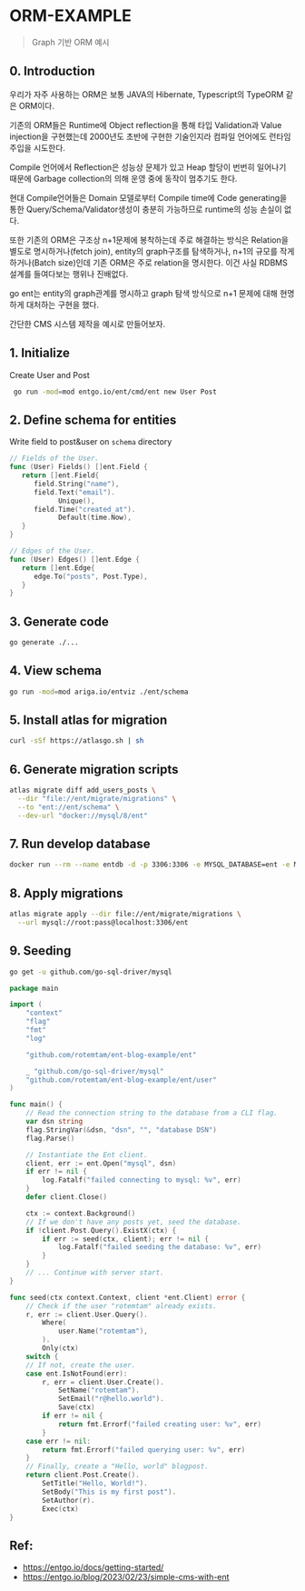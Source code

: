 # ORM-EXAMPLE

> Graph 기반 ORM 예시

## 0. Introduction

우리가 자주 사용하는 ORM은 보통 JAVA의 Hibernate, Typescript의 TypeORM 같은 ORM이다.

기존의 ORM들은 Runtime에 Object reflection을 통해 타입 Validation과 Value injection을 구현했는데 2000년도 초반에 구현한 기술인지라 컴파일 언어에도 런타임 주입을 시도한다.

Compile 언어에서 Reflection은 성능상 문제가 있고 Heap 할당이 번번히 일어나기 때문에 Garbage collection의 의해 운영 중에 동작이 멈추기도 한다.

현대 Compile언어들은 Domain 모델로부터 Compile time에 Code generating을 통한 Query/Schema/Validator생성이 충분히 가능하므로 runtime의 성능 손실이 없다.

또한 기존의 ORM은 구조상 n+1문제에 봉착하는데 주로 해결하는 방식은 Relation을 별도로 명시하거나(fetch join), entity의 graph구조를 탐색하거나, n+1의 규모를 작게하거나(Batch size)인데 기존 ORM은 주로 relation을 명시한다. 이건 사실 RDBMS 설계를 들여다보는 행위나 진배없다.

go ent는 entity의 graph관계를 명시하고 graph 탐색 방식으로 n+1 문제에 대해 현명하게 대처하는 구현을 했다.

간단한 CMS 시스템 제작을 예시로 만들어보자.

## 1. Initialize

Create User and Post

```bash
 go run -mod=mod entgo.io/ent/cmd/ent new User Post
```

## 2. Define schema for entities

Write field to post&user on `schema` directory

```go
// Fields of the User.
func (User) Fields() []ent.Field {
   return []ent.Field{
      field.String("name"),
      field.Text("email").
            Unique(),
      field.Time("created_at").
            Default(time.Now),
   }
}

// Edges of the User.
func (User) Edges() []ent.Edge {
   return []ent.Edge{
      edge.To("posts", Post.Type),
   }
}
```

## 3. Generate code

```bash
go generate ./...
```

## 4. View schema

```bash
go run -mod=mod ariga.io/entviz ./ent/schema
```

## 5. Install atlas for migration

```bash
curl -sSf https://atlasgo.sh | sh
```

## 6. Generate migration scripts

```bash
atlas migrate diff add_users_posts \
  --dir "file://ent/migrate/migrations" \
  --to "ent://ent/schema" \
  --dev-url "docker://mysql/8/ent"
```

## 7. Run develop database

```bash
docker run --rm --name entdb -d -p 3306:3306 -e MYSQL_DATABASE=ent -e MYSQL_ROOT_PASSWORD=pass mysql:8
```

## 8. Apply migrations

```bash
atlas migrate apply --dir file://ent/migrate/migrations \
  --url mysql://root:pass@localhost:3306/ent
```

## 9. Seeding

```bash
go get -u github.com/go-sql-driver/mysql
```

```go
package main

import (
    "context"
    "flag"
    "fmt"
    "log"

    "github.com/rotemtam/ent-blog-example/ent"

    _ "github.com/go-sql-driver/mysql"
    "github.com/rotemtam/ent-blog-example/ent/user"
)

func main() {
    // Read the connection string to the database from a CLI flag.
    var dsn string
    flag.StringVar(&dsn, "dsn", "", "database DSN")
    flag.Parse()

    // Instantiate the Ent client.
    client, err := ent.Open("mysql", dsn)
    if err != nil {
        log.Fatalf("failed connecting to mysql: %v", err)
    }
    defer client.Close()

    ctx := context.Background()
    // If we don't have any posts yet, seed the database.
    if !client.Post.Query().ExistX(ctx) {
        if err := seed(ctx, client); err != nil {
            log.Fatalf("failed seeding the database: %v", err)
        }
    }
    // ... Continue with server start.
}

func seed(ctx context.Context, client *ent.Client) error {
    // Check if the user "rotemtam" already exists.
    r, err := client.User.Query().
        Where(
            user.Name("rotemtam"),
        ).
        Only(ctx)
    switch {
    // If not, create the user.
    case ent.IsNotFound(err):
        r, err = client.User.Create().
            SetName("rotemtam").
            SetEmail("r@hello.world").
            Save(ctx)
        if err != nil {
            return fmt.Errorf("failed creating user: %v", err)
        }
    case err != nil:
        return fmt.Errorf("failed querying user: %v", err)
    }
    // Finally, create a "Hello, world" blogpost.
    return client.Post.Create().
        SetTitle("Hello, World!").
        SetBody("This is my first post").
        SetAuthor(r).
        Exec(ctx)
}
```

## Ref:

- https://entgo.io/docs/getting-started/
- https://entgo.io/blog/2023/02/23/simple-cms-with-ent
